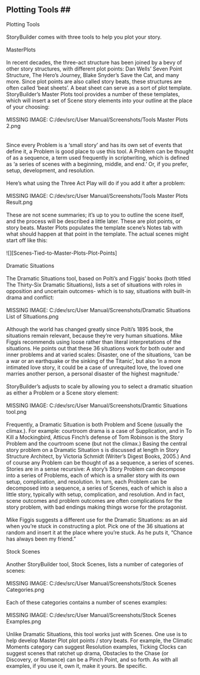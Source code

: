 ## Plotting Tools ## <br/>
Plotting Tools <br/>
 <br/>
StoryBuilder comes with three tools to help you plot your story. <br/>
 <br/>
MasterPlots <br/>
 <br/>
In recent decades, the three-act structure has been joined by a bevy of other story structures, with different plot points:  Dan Wells’ Seven Point Structure, The Hero’s Journey, Blake Snyder’s Save the Cat, and many more.  Since plot points are also called story beats, these structures are often called ‘beat sheets’. A beat sheet can serve as a sort of plot template. StoryBuilder’s Master Plots tool provides a number of these templates, which will insert a set of Scene story elements into your outline at the place of your choosing: <br/>
 <br/>
MISSING IMAGE: C:/dev/src/User Manual/Screenshots/Tools Master Plots 2.png <br/>
 <br/>
 <br/>
Since every Problem is a ‘small story’ and has its own set of events that define it, a Problem is good place to use this tool. A Problem can be thought of as a sequence, a term used frequently in scriptwriting, which is defined as ‘a series of scenes with a beginning, middle, and end.’ Or, if you prefer, setup, development, and resolution.  <br/>
 <br/>
Here’s what using the Three Act Play will do if you add it after a problem: <br/>
 <br/>
MISSING IMAGE: C:/dev/src/User Manual/Screenshots/Tools Master Plots Result.png <br/>
 <br/>
These are not scene summaries; it’s up to you to outline the scene itself, and the process will be described a little later. These are plot points, or story beats.  Master Plots populates the template scene’s Notes tab with what should happen at that point in the template. The actual scenes might start off like this: <br/>
 <br/>
![][Scenes-Tied-to-Master-Plots-Plot-Points] <br/>
 <br/>
Dramatic Situations <br/>
 <br/>
The Dramatic Situations tool, based on Polti’s and Figgis’ books (both titled The Thirty-Six Dramatic Situations), lists a set of situations with roles in opposition and uncertain outcomes- which is to say, situations with built-in drama and conflict: <br/>
 <br/>
MISSING IMAGE: C:/dev/src/User Manual/Screenshots/Dramatic Situations List of SItuations.png <br/>
 <br/>
Although the world has changed greatly since Polti’s 1895 book,  the situations remain relevant, because they’re very  human situations. Mike Figgis recommends using loose rather than literal interpretations of the situations. He points out that these 36 situations work for both outer and inner problems and at varied scales: Disaster, one of the situations, ‘can be a war or an earthquake or the sinking of the Titanic’, but also  ‘in a more intimated love story, it could be a case of unrequited love, the loved one marries another person, a personal disaster of the highest magnitude.’ <br/>
 <br/>
StoryBuilder’s adjusts to scale by allowing you to select a dramatic situation as either a Problem or a Scene story element: <br/>
 <br/>
MISSING IMAGE: C:/dev/src/User Manual/Screenshots/Dramtic Situations tool.png <br/>
 <br/>
Frequently, a Dramatic Situation is both Problem and Scene (usually the climax.). For example: courtroom drama is a case of Supplication, and in To Kill a Mockingbird,  Atticus Finch’s defense of Tom Robinson is the Story Problem and the courtroom scene (but not the climax.) Basing the central story problem on a Dramatic Situation s is discussed at length in Story Structure Architect, by Victoria Schmidt (Writer’s Digest Books, 2005.) And of course any Problem can be thought of as a sequence, a series of scenes.  Stories are in a sense recursive: A story’s Story Problem can decompose into a series of Problems, each of which is a smaller story with its own setup, complication, and resolution. In turn, each Problem can be decomposed into a sequence, a series of Scenes, each of which is also a little story, typically with setup, complication, and resolution. And in fact, scene outcomes and problem outcomes are often complications for the story problem, with bad endings making things worse for the protagonist. <br/>
 <br/>
Mike Figgis suggests a different use for the Dramatic Situations: as an aid when you’re stuck in constructing a plot. Pick one of the 36 situations at random and insert it at the place where you’re stuck. As he puts it, “Chance has always been my friend.” <br/>
 <br/>
Stock Scenes <br/>
 <br/>
Another StoryBuilder tool, Stock Scenes, lists a number of categories of scenes: <br/>
 <br/>
MISSING IMAGE: C:/dev/src/User Manual/Screenshots/Stock Scenes Categories.png <br/>
 <br/>
Each of these categories contains a number of scenes examples: <br/>
 <br/>
MISSING IMAGE: C:/dev/src/User Manual/Screenshots/Stock Scenes Examples.png <br/>
 <br/>
Unlike Dramatic Situations, this tool works just with Scenes. One use is to help develop Master Plot plot points / story beats. For example,  the Climatic Moments category can suggest Resolution examples, Ticking Clocks can suggest scenes that ratchet up drama, Obstacles to the Chase (or Discovery, or Romance) can be a Pinch Point, and so forth. As with all examples, if you use it, own it, make it yours. Be specific. <br/>
 <br/>
 <br/>
 <br/>
 <br/>
 <br/>
